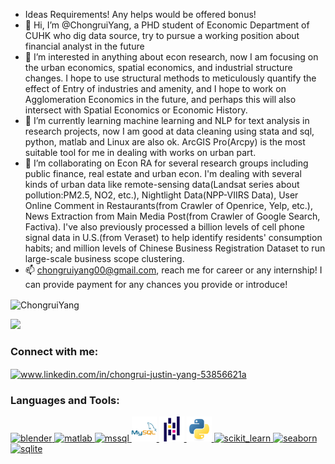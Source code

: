 - Ideas Requirements! Any helps would be offered bonus!
- 👋 Hi, I’m @ChongruiYang, a PHD student of Economic Department of CUHK who dig data source, try to pursue a working position about financial analyst in the future
- 👀 I’m interested in anything about econ research, now I am focusing on the urban economics, spatial economics, and industrial structure changes. I hope to use structural methods to meticulously quantify the effect of Entry of industries and amenity, and I hope to work on Agglomeration Economics in the future, and perhaps this will also intersect with Spatial Economics or Economic History. 
- 🌱 I’m currently learning machine learning and NLP for text analysis in research projects, now I am good at data cleaning using stata and sql, python, matlab and Linux are also ok. ArcGIS Pro(Arcpy) is the most suitable tool for me in dealing with works on urban part.
- 💞️ I’m collaborating on Econ RA for several research groups including public finance, real estate and urban econ. I'm dealing with several kinds of urban data like remote-sensing data(Landsat series about pollution:PM2.5, NO2, etc.), Nightlight Data(NPP-VIIRS Data), User Online Comment in Restaurants(from Crawler of Openrice, Yelp, etc.), News Extraction from Main Media Post(from Crawler of Google Search, Factiva). I've also previously processed a billion levels of cell phone signal data in U.S.(from Veraset) to help identify residents' consumption habits; and million levels of Chinese Business Registration Dataset to run large-scale business scope clustering.
- 📫 chongruiyang00@gmail.com, reach me for career or any internship! I can provide payment for any chances you provide or introduce!

<p><img align="center" src="https://github-readme-stats.vercel.app/api/top-langs?username=ChongruiYang&show_icons=true&locale=en&layout=compact" alt="ChongruiYang" /></p>

<!---
ChongruiYang/ChongruiYang is a ✨ special ✨ repository because its `README.md` (this file) appears on your GitHub profile.
You can click the Preview link to take a look at your changes.
--->
<picture>
  <source
    srcset="https://github-readme-stats.vercel.app/api?username=ChongruiYang&show_icons=true&theme=dark&bg_color=00000000"
    media="(prefers-color-scheme: dark)"
  />
  <source
    srcset="https://github-readme-stats.vercel.app/api?username=ChongruiYang&show_icons=true&bg_color=00000000"
    media="(prefers-color-scheme: light), (prefers-color-scheme: no-preference)"
  />
  <img src="https://github-readme-stats.vercel.app/api?username=ChongruiYang&show_icons=true" />
</picture>

<h3 align="left">Connect with me:</h3>
<p align="left">
<a href="https://www.linkedin.com/in/chongrui-justin-yang-53856621a/" target="blank"><img align="center" src="https://raw.githubusercontent.com/rahuldkjain/github-profile-readme-generator/master/src/images/icons/Social/linked-in-alt.svg" alt="www.linkedin.com/in/chongrui-justin-yang-53856621a" height="30" width="40" /></a>
</p>

<h3 align="left">Languages and Tools:</h3>
<p align="left"> <a href="https://www.blender.org/" target="_blank" rel="noreferrer"> <img src="https://download.blender.org/branding/community/blender_community_badge_white.svg" alt="blender" width="40" height="40"/> </a> <a href="https://www.mathworks.com/" target="_blank" rel="noreferrer"> <img src="https://upload.wikimedia.org/wikipedia/commons/2/21/Matlab_Logo.png" alt="matlab" width="40" height="40"/> </a> <a href="https://www.microsoft.com/en-us/sql-server" target="_blank" rel="noreferrer"> <img src="https://www.svgrepo.com/show/303229/microsoft-sql-server-logo.svg" alt="mssql" width="40" height="40"/> </a> <a href="https://www.mysql.com/" target="_blank" rel="noreferrer"> <img src="https://raw.githubusercontent.com/devicons/devicon/master/icons/mysql/mysql-original-wordmark.svg" alt="mysql" width="40" height="40"/> </a> <a href="https://pandas.pydata.org/" target="_blank" rel="noreferrer"> <img src="https://raw.githubusercontent.com/devicons/devicon/2ae2a900d2f041da66e950e4d48052658d850630/icons/pandas/pandas-original.svg" alt="pandas" width="40" height="40"/> </a> <a href="https://www.python.org" target="_blank" rel="noreferrer"> <img src="https://raw.githubusercontent.com/devicons/devicon/master/icons/python/python-original.svg" alt="python" width="40" height="40"/> </a> <a href="https://scikit-learn.org/" target="_blank" rel="noreferrer"> <img src="https://upload.wikimedia.org/wikipedia/commons/0/05/Scikit_learn_logo_small.svg" alt="scikit_learn" width="40" height="40"/> </a> <a href="https://seaborn.pydata.org/" target="_blank" rel="noreferrer"> <img src="https://seaborn.pydata.org/_images/logo-mark-lightbg.svg" alt="seaborn" width="40" height="40"/> </a> <a href="https://www.sqlite.org/" target="_blank" rel="noreferrer"> <img src="https://www.vectorlogo.zone/logos/sqlite/sqlite-icon.svg" alt="sqlite" width="40" height="40"/> </a> </p>


